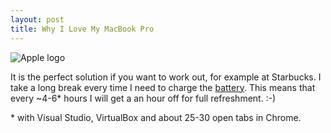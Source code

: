 ```yaml
---
layout: post
title: Why I Love My MacBook Pro
---
```


<p><img src="http://farm9.staticflickr.com/8045/8397459235_3a3e2fa062_o.png" alt="Apple logo" /></p>

<p>It is the perfect solution if you want to work out, for example at Starbucks.&nbsp;I take a long break every time I need to charge the <a title="Apple - MacBook Pro - Learn all about the breakthrough battery." href="http://www.apple.com/macbookpro/battery/" target="_blank">battery</a>. This means that every ~4-6* hours I will get a an hour off for full refreshment. :-)</p>
<p>* with Visual Studio, VirtualBox and about 25-30 open tabs in Chrome.</p>


